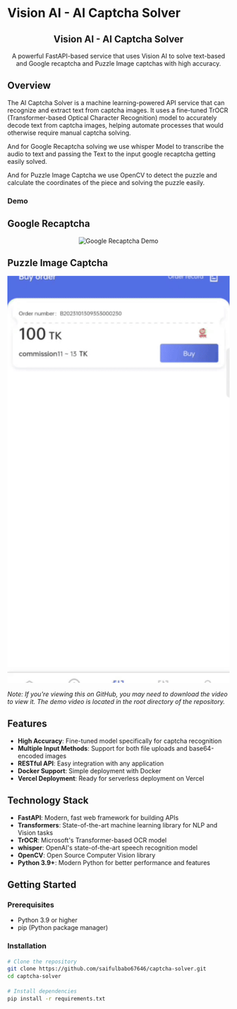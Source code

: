 # Vision AI - AI Captcha Solver

<p align="center">
  <h2 align="center">Vision AI - AI Captcha Solver</h2>
  <p align="center">A powerful FastAPI-based service that uses Vision AI to solve text-based and Google recaptcha and Puzzle Image captchas with high accuracy.</p>
</p>

## Overview

The AI Captcha Solver is a machine learning-powered API service that can recognize and extract text from captcha images. It uses a fine-tuned TrOCR (Transformer-based Optical Character Recognition) model to accurately decode text from captcha images, helping automate processes that would otherwise require manual captcha solving.

And for Google Recaptcha solving we use whisper Model to transcribe the audio to text and passing the Text to the input google recaptcha getting easily solved.

And for Puzzle Image Captcha we use OpenCV to detect the puzzle and calculate the coordinates of the piece and solving the puzzle easily.

### Demo

<h2>Google Recaptcha</h2>
<p align="center">
  <img src="VID_20250408225024-ezgif.com-video-to-gif-converter.gif" alt="Google Recaptcha Demo" width="640">
</p>

<h2>Puzzle Image Captcha</h2>
<p align="center">
  <img src="VID_20250408224929-ezgif.com-video-to-gif-converter.gif" alt="Puzzle Image Captcha Demo" width="640">
</p>

*Note: If you're viewing this on GitHub, you may need to download the video to view it. The demo video is located in the root directory of the repository.*

## Features

- **High Accuracy**: Fine-tuned model specifically for captcha recognition
- **Multiple Input Methods**: Support for both file uploads and base64-encoded images
- **RESTful API**: Easy integration with any application
- **Docker Support**: Simple deployment with Docker
- **Vercel Deployment**: Ready for serverless deployment on Vercel

## Technology Stack

- **FastAPI**: Modern, fast web framework for building APIs
- **Transformers**: State-of-the-art machine learning library for NLP and Vision tasks
- **TrOCR**: Microsoft's Transformer-based OCR model
- **whisper**: OpenAI's state-of-the-art speech recognition model
- **OpenCV**: Open Source Computer Vision library
- **Python 3.9+**: Modern Python for better performance and features

## Getting Started

### Prerequisites

- Python 3.9 or higher
- pip (Python package manager)

### Installation

```bash
# Clone the repository
git clone https://github.com/saifulbabo67646/captcha-solver.git
cd captcha-solver

# Install dependencies
pip install -r requirements.txt